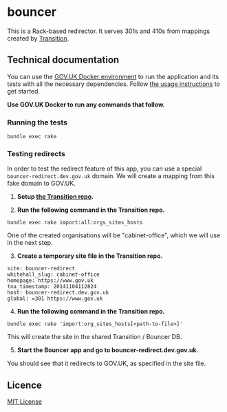 # bouncer

This is a Rack-based redirector. It serves 301s and 410s from mappings created by [Transition](https://github.com/alphagov/transition).

## Technical documentation

You can use the [GOV.UK Docker environment](https://github.com/alphagov/govuk-docker) to run the application and its tests with all the necessary dependencies. Follow [the usage instructions](https://github.com/alphagov/govuk-docker#usage) to get started.

**Use GOV.UK Docker to run any commands that follow.**

### Running the tests

```
bundle exec rake
```

### Testing redirects

In order to test the redirect feature of this app, you can use a special `bouncer-redirect.dev.gov.uk` domain. We will create a mapping from this fake domain to GOV.UK.

1. **Setup [the Transition repo](https://github.com/alphagov/transition).**

2. **Run the following command in the Transition repo.**

  ```
  bundle exec rake import:all:orgs_sites_hosts
  ```

  One of the created organisations will be "cabinet-office", which we will use in the next step.

3. **Create a temporary site file in the Transition repo.**

  ```
  site: bouncer-redirect
  whitehall_slug: cabinet-office
  homepage: https://www.gov.uk
  tna_timestamp: 20141104112824
  host: bouncer-redirect.dev.gov.uk
  global: =301 https://www.gov.uk
  ```

4. **Run the following command in the Transition repo.**

  ```
  bundle exec rake 'import:org_sites_hosts[<path-to-file>]'
  ```

  This will create the site in the shared Transition / Bouncer DB.

5. **Start the Bouncer app and go to bouncer-redirect.dev.gov.uk.**

  You should see that it redirects to GOV.UK, as specified in the site file.

## Licence

[MIT License](LICENCE)
